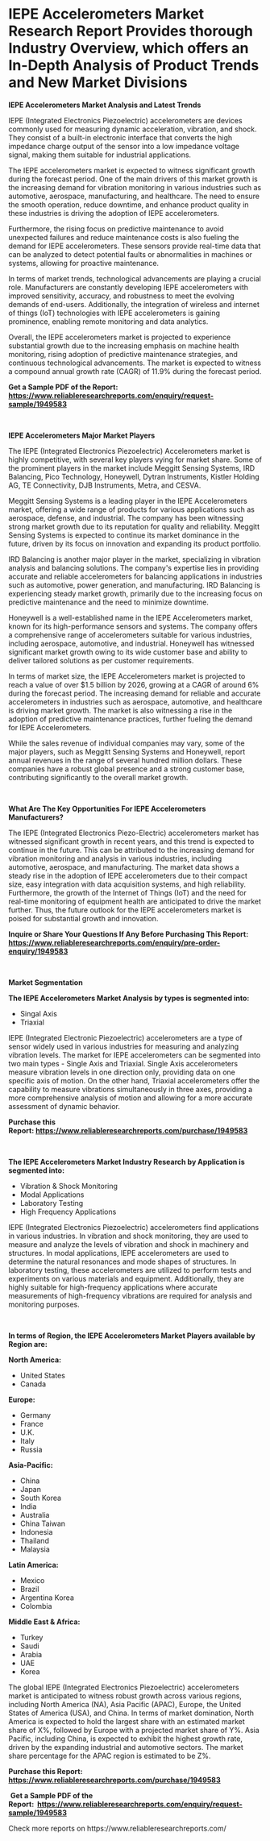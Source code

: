 <p><h1>IEPE Accelerometers Market Research Report Provides thorough Industry Overview, which offers an In-Depth Analysis of Product Trends and New Market Divisions</h1></p><p><strong>IEPE Accelerometers Market Analysis and Latest Trends</strong></p>
<p><p>IEPE (Integrated Electronics Piezoelectric) accelerometers are devices commonly used for measuring dynamic acceleration, vibration, and shock. They consist of a built-in electronic interface that converts the high impedance charge output of the sensor into a low impedance voltage signal, making them suitable for industrial applications.</p><p>The IEPE accelerometers market is expected to witness significant growth during the forecast period. One of the main drivers of this market growth is the increasing demand for vibration monitoring in various industries such as automotive, aerospace, manufacturing, and healthcare. The need to ensure the smooth operation, reduce downtime, and enhance product quality in these industries is driving the adoption of IEPE accelerometers.</p><p>Furthermore, the rising focus on predictive maintenance to avoid unexpected failures and reduce maintenance costs is also fueling the demand for IEPE accelerometers. These sensors provide real-time data that can be analyzed to detect potential faults or abnormalities in machines or systems, allowing for proactive maintenance.</p><p>In terms of market trends, technological advancements are playing a crucial role. Manufacturers are constantly developing IEPE accelerometers with improved sensitivity, accuracy, and robustness to meet the evolving demands of end-users. Additionally, the integration of wireless and internet of things (IoT) technologies with IEPE accelerometers is gaining prominence, enabling remote monitoring and data analytics.</p><p>Overall, the IEPE accelerometers market is projected to experience substantial growth due to the increasing emphasis on machine health monitoring, rising adoption of predictive maintenance strategies, and continuous technological advancements. The market is expected to witness a compound annual growth rate (CAGR) of 11.9% during the forecast period.</p></p>
<p><strong>Get a Sample PDF of the Report:&nbsp; <a href="https://www.reliableresearchreports.com/enquiry/request-sample/1949583">https://www.reliableresearchreports.com/enquiry/request-sample/1949583</a></strong></p>
<p>&nbsp;</p>
<p><strong>IEPE Accelerometers Major Market Players</strong></p>
<p><p>The IEPE (Integrated Electronics Piezoelectric) Accelerometers market is highly competitive, with several key players vying for market share. Some of the prominent players in the market include Meggitt Sensing Systems, IRD Balancing, Pico Technology, Honeywell, Dytran Instruments, Kistler Holding AG, TE Connectivity, DJB Instruments, Metra, and CESVA.</p><p>Meggitt Sensing Systems is a leading player in the IEPE Accelerometers market, offering a wide range of products for various applications such as aerospace, defense, and industrial. The company has been witnessing strong market growth due to its reputation for quality and reliability. Meggitt Sensing Systems is expected to continue its market dominance in the future, driven by its focus on innovation and expanding its product portfolio.</p><p>IRD Balancing is another major player in the market, specializing in vibration analysis and balancing solutions. The company's expertise lies in providing accurate and reliable accelerometers for balancing applications in industries such as automotive, power generation, and manufacturing. IRD Balancing is experiencing steady market growth, primarily due to the increasing focus on predictive maintenance and the need to minimize downtime.</p><p>Honeywell is a well-established name in the IEPE Accelerometers market, known for its high-performance sensors and systems. The company offers a comprehensive range of accelerometers suitable for various industries, including aerospace, automotive, and industrial. Honeywell has witnessed significant market growth owing to its wide customer base and ability to deliver tailored solutions as per customer requirements.</p><p>In terms of market size, the IEPE Accelerometers market is projected to reach a value of over $1.5 billion by 2026, growing at a CAGR of around 6% during the forecast period. The increasing demand for reliable and accurate accelerometers in industries such as aerospace, automotive, and healthcare is driving market growth. The market is also witnessing a rise in the adoption of predictive maintenance practices, further fueling the demand for IEPE Accelerometers.</p><p>While the sales revenue of individual companies may vary, some of the major players, such as Meggitt Sensing Systems and Honeywell, report annual revenues in the range of several hundred million dollars. These companies have a robust global presence and a strong customer base, contributing significantly to the overall market growth.</p></p>
<p>&nbsp;</p>
<p><strong>What Are The Key Opportunities For IEPE Accelerometers Manufacturers?</strong></p>
<p><p>The IEPE (Integrated Electronics Piezo-Electric) accelerometers market has witnessed significant growth in recent years, and this trend is expected to continue in the future. This can be attributed to the increasing demand for vibration monitoring and analysis in various industries, including automotive, aerospace, and manufacturing. The market data shows a steady rise in the adoption of IEPE accelerometers due to their compact size, easy integration with data acquisition systems, and high reliability. Furthermore, the growth of the Internet of Things (IoT) and the need for real-time monitoring of equipment health are anticipated to drive the market further. Thus, the future outlook for the IEPE accelerometers market is poised for substantial growth and innovation.</p></p>
<p><strong>Inquire or Share Your Questions If Any Before Purchasing This Report: <a href="https://www.reliableresearchreports.com/enquiry/pre-order-enquiry/1949583">https://www.reliableresearchreports.com/enquiry/pre-order-enquiry/1949583</a></strong></p>
<p>&nbsp;</p>
<p><strong>Market Segmentation</strong></p>
<p><strong>The IEPE Accelerometers Market Analysis by types is segmented into:</strong></p>
<p><ul><li>Singal Axis</li><li>Triaxial</li></ul></p>
<p><p>IEPE (Integrated Electronic Piezoelectric) accelerometers are a type of sensor widely used in various industries for measuring and analyzing vibration levels. The market for IEPE accelerometers can be segmented into two main types - Single Axis and Triaxial. Single Axis accelerometers measure vibration levels in one direction only, providing data on one specific axis of motion. On the other hand, Triaxial accelerometers offer the capability to measure vibrations simultaneously in three axes, providing a more comprehensive analysis of motion and allowing for a more accurate assessment of dynamic behavior.</p></p>
<p><strong>Purchase this Report:&nbsp;<a href="https://www.reliableresearchreports.com/purchase/1949583">https://www.reliableresearchreports.com/purchase/1949583</a></strong></p>
<p>&nbsp;</p>
<p><strong>The IEPE Accelerometers Market Industry Research by Application is segmented into:</strong></p>
<p><ul><li>Vibration & Shock Monitoring</li><li>Modal Applications</li><li>Laboratory Testing</li><li>High Frequency Applications</li></ul></p>
<p><p>IEPE (Integrated Electronics Piezoelectric) accelerometers find applications in various industries. In vibration and shock monitoring, they are used to measure and analyze the levels of vibration and shock in machinery and structures. In modal applications, IEPE accelerometers are used to determine the natural resonances and mode shapes of structures. In laboratory testing, these accelerometers are utilized to perform tests and experiments on various materials and equipment. Additionally, they are highly suitable for high-frequency applications where accurate measurements of high-frequency vibrations are required for analysis and monitoring purposes.</p></p>
<p>&nbsp;</p>
<p><strong>In terms of Region, the IEPE Accelerometers Market Players available by Region are:</strong></p>
<p>
    <p> <strong> North America: </strong>
        <ul>
            <li>United States</li>
            <li>Canada</li>
        </ul>
        </p> 
    <p> <strong> Europe: </strong>
        <ul>
            <li>Germany</li>
            <li>France</li>
            <li>U.K.</li>
            <li>Italy</li>
            <li>Russia</li>
        </ul>
        </p> 
    <p> <strong> Asia-Pacific: </strong>
        <ul>
            <li>China</li>
            <li>Japan</li>
            <li>South Korea</li>
            <li>India</li>
            <li>Australia</li>
            <li>China Taiwan</li>
            <li>Indonesia</li>
            <li>Thailand</li>
            <li>Malaysia</li>
        </ul>
        </p> 
    <p> <strong> Latin America: </strong>
        <ul>
            <li>Mexico</li>
            <li>Brazil</li>
            <li>Argentina Korea</li>
            <li>Colombia</li>
        </ul>
        </p> 
    <p> <strong> Middle East & Africa: </strong>
        <ul>
            <li>Turkey</li>
            <li>Saudi</li>
            <li>Arabia</li>
            <li>UAE</li>
            <li>Korea</li>
        </ul>
    </p>
    </p>
<p><p>The global IEPE (Integrated Electronics Piezoelectric) accelerometers market is anticipated to witness robust growth across various regions, including North America (NA), Asia Pacific (APAC), Europe, the United States of America (USA), and China. In terms of market domination, North America is expected to hold the largest share with an estimated market share of X%, followed by Europe with a projected market share of Y%. Asia Pacific, including China, is expected to exhibit the highest growth rate, driven by the expanding industrial and automotive sectors. The market share percentage for the APAC region is estimated to be Z%.</p></p>
<p><strong>Purchase this Report: <a href="https://www.reliableresearchreports.com/purchase/1949583">https://www.reliableresearchreports.com/purchase/1949583</a></strong></p>
<p>&nbsp;<strong>Get a Sample PDF of the Report:&nbsp;&nbsp;<a href="https://www.reliableresearchreports.com/enquiry/request-sample/1949583">https://www.reliableresearchreports.com/enquiry/request-sample/1949583</a></strong></p>
<p><strong></strong></p>
<p>Check more reports on https://www.reliableresearchreports.com/</p>